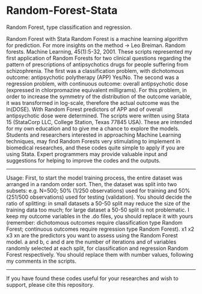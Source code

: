 # Random-Forest-Stata
Random Forest, type classification and regression.

Random Forest with Stata
Random Forest is a machine learning algorithm for prediction. For more insights on the method -> Leo Breiman. Random forests. Machine Learning, 45(1):5-32, 2001.
These scripts represented my first application of Random Forests for two clinical questions regarding the pattern of prescriptions of antipsychotics drugs for people suffering from schizophrenia.
The first was a classification problem, with dichotomous outcome: antipsychotic polytherapy (APP) Yes/No.
The second was a regression problem, with continuous outcome: overall antipsychotic dose (expressed in chlorpromazine equivalent milligrams). For this problem, in order to increase the symmetry of the distribution of the outcome variable, it was transformed in log-scale, therefore the actual outcome was the ln(DOSE).
With Random Forest predictors of APP and of overall antipsychotic dose were determined.
The scripts were written using Stata 15 (StataCorp LLC, College Station, Texas 77845 USA). These are intended for my own education and to give me a chance to explore the models.
Students and researchers interested in approaching Machine Learning techniques, may find Random Forests very stimulating to implement in biomedical researches, and these codes quite simple to apply if you are using Stata.
Expert programmers may provide valuable input and suggestions for helping to improve the codes and the outputs.

-----
Usage:
First, to start the model training process, the entire dataset was arranged in a random order sort. Then, the dataset was split into two subsets: e.g. N=500; 50% (1/250 observations) used for training and 50% (251/500 observations) used for testing (validation). You should decide the ratio of splitting: in small datasets a 50-50 split may reduce the size of the training data too much; for large dataset a 50-50 split is not problematic.
I keep my outcome variables in the .do files, you should replace it with yours (remember: dichotomous outcomes require classification type Random Forest; continuous outcomes require regression type Random Forest).
x1 x2 x3 xn are the predictors you want to assess using the Random Forest model.
a and b, c and d are the number of iterations and of variables randomly selected at each split, for classification and regression Random Forest respectively. You should replace them with number values, following my comments in the scripts.

-----
If you have found these codes useful for your researches and wish to support, please cite this repository. 
